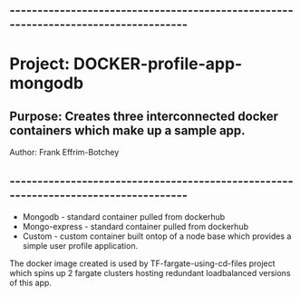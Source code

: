 ## -----------------------------------------------------------------------------------
# Project: DOCKER-profile-app-mongodb
## Purpose: Creates three interconnected docker containers which make up a sample app.
   Author: Frank Effrim-Botchey
## -----------------------------------------------------------------------------------


- Mongodb - standard container pulled from dockerhub
- Mongo-express - standard container pulled from dockerhub
- Custom - custom container built ontop of a node base which provides a simple user profile application. 

The docker image created is used by TF-fargate-using-cd-files project which spins up 2 fargate clusters hosting redundant loadbalanced versions of this app.



